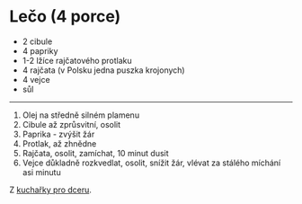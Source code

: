 # Lečo (4 porce)

* 2 cibule
* 4 papriky
* 1-2 lžíce rajčatového protlaku
* 4 rajčata (v Polsku jedna puszka krojonych)
* 4 vejce
* sůl

---

1. Olej na středně silném plamenu
2. Cibule až zprůsvitní, osolit
3. Paprika - zvýšit žár
4. Protlak, až zhnědne
5. Rajčata, osolit, zamíchat, 10 minut dusit
6. Vejce důkladně rozkvedlat, osolit, snížit žár, vlévat za stálého míchání asi minutu

Z [kuchařky pro dceru](https://www.kucharkaprodceru.cz/leco-recept/).
